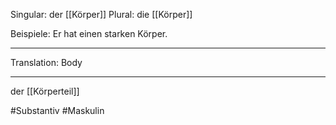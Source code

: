 Singular: der [[Körper]]
Plural: die [[Körper]]


Beispiele:
Er hat einen starken Körper.

---
Translation:
Body

---

 der [[Körperteil]]
 
#Substantiv #Maskulin  
